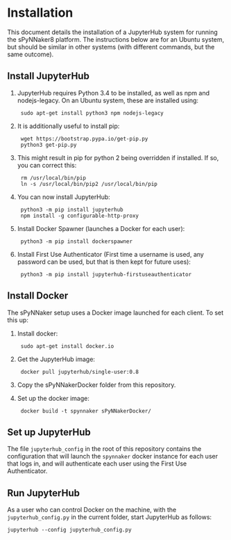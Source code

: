 # Installation
This document details the installation of a JupyterHub system for running the sPyNNaker8 platform.  The instructions below are for an Ubuntu system, but should be similar in other systems (with different commands, but the same outcome).


## Install JupyterHub

1. JupyterHub requires Python 3.4 to be installed, as well as npm and nodejs-legacy.  On an Ubuntu system, these are installed using:

        sudo apt-get install python3 npm nodejs-legacy

1. It is additionally useful to install pip:

        wget https://bootstrap.pypa.io/get-pip.py
        python3 get-pip.py
    
1. This might result in pip for python 2 being overridden if installed.  If so, you can correct this:

        rm /usr/local/bin/pip
        ln -s /usr/local/bin/pip2 /usr/local/bin/pip

1. You can now install JupyterHub:

        python3 -m pip install jupyterhub
        npm install -g configurable-http-proxy
    
1. Install Docker Spawner (launches a Docker for each user):

        python3 -m pip install dockerspawner
    
1. Install First Use Authenticator (First time a username is used, any password can be used, but that is then kept for future uses):

        python3 -m pip install jupyterhub-firstuseauthenticator


## Install Docker

The sPyNNaker setup uses a Docker image launched for each client.  To set this up:

1. Install docker:

        sudo apt-get install docker.io

1. Get the JupyterHub image:

        docker pull jupyterhub/single-user:0.8

1. Copy the sPyNNakerDocker folder from this repository.

1. Set up the docker image:

        docker build -t spynnaker sPyNNakerDocker/


## Set up JupyterHub

The file ```jupyterhub_config``` in the root of this repository contains the configuration that will launch the ```spynnaker``` docker instance for each user that logs in, and will authenticate each user using the First Use Authenticator.


## Run JupyterHub

As a user who can control Docker on the machine, with the ```jupyterhub_config.py``` in the current folder, start JupyterHub as follows:

    jupyterhub --config jupyterhub_config.py
    
